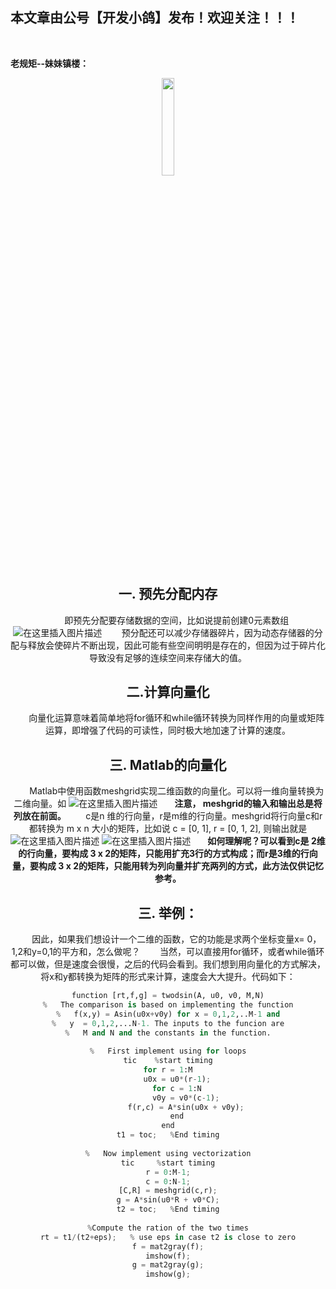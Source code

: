 ﻿## 本文章由公号【开发小鸽】发布！欢迎关注！！！
<br>

**老规矩--妹妹镇楼：**
<center>
<img src="https://img-blog.csdnimg.cn/20200721223424816.JPG"   width="20%">

## 一. 预先分配内存
&nbsp;  &nbsp;  &nbsp;  &nbsp;即预先分配要存储数据的空间，比如说提前创建0元素数组
![在这里插入图片描述](https://img-blog.csdnimg.cn/20200710210517525.gif#pic_center)
&nbsp;  &nbsp;  &nbsp;  &nbsp;预分配还可以减少存储器碎片，因为动态存储器的分配与释放会使碎片不断出现，因此可能有些空间明明是存在的，但因为过于碎片化导致没有足够的连续空间来存储大的值。

## 二.计算向量化
&nbsp;  &nbsp;  &nbsp;  &nbsp;向量化运算意味着简单地将for循环和while循环转换为同样作用的向量或矩阵运算，即增强了代码的可读性，同时极大地加速了计算的速度。

## 三. Matlab的向量化
&nbsp;  &nbsp;  &nbsp;  &nbsp;Matlab中使用函数meshgrid实现二维函数的向量化。可以将一维向量转换为二维向量。如
![在这里插入图片描述](https://img-blog.csdnimg.cn/20200710210537531.gif#pic_center)
**&nbsp;  &nbsp;  &nbsp;  &nbsp;注意， meshgrid的输入和输出总是将列放在前面。**
&nbsp;  &nbsp;  &nbsp;  &nbsp;c是n 维的行向量，r是m维的行向量。meshgrid将行向量c和r都转换为 m x n 大小的矩阵，比如说 c = [0, 1], r = [0, 1, 2], 则输出就是 
![在这里插入图片描述](https://img-blog.csdnimg.cn/20200710210831972.gif#pic_center)
![在这里插入图片描述](https://img-blog.csdnimg.cn/20200710210844919.gif#pic_center)
**&nbsp;  &nbsp;  &nbsp;  &nbsp;如何理解呢？可以看到c是 2维的行向量，要构成 3  x 2的矩阵，只能用扩充3行的方式构成；而r是3维的行向量，要构成 3 x 2的矩阵，只能用转为列向量并扩充两列的方式，此方法仅供记忆参考。**

## 三. 举例：
&nbsp;  &nbsp;  &nbsp;  &nbsp;因此，如果我们想设计一个二维的函数，它的功能是求两个坐标变量x= 0，1,2和y=0,1的平方和，怎么做呢？
&nbsp;  &nbsp;  &nbsp;  &nbsp;当然，可以直接用for循环，或者while循环都可以做，但是速度会很慢，之后的代码会看到。我们想到用向量化的方式解决，将x和y都转换为矩阵的形式来计算，速度会大大提升。代码如下：

```python
function [rt,f,g] = twodsin(A, u0, v0, M,N)
%   The comparison is based on implementing the function
%   f(x,y) = Asin(u0x+v0y) for x = 0,1,2,..M-1 and
%   y  = 0,1,2,...N-1. The inputs to the funcion are
%   M and N and the constants in the function.
 
%   First implement using for loops
tic    %start timing
for r = 1:M
    u0x = u0*(r-1);
    for c = 1:N
        v0y = v0*(c-1);
        f(r,c) = A*sin(u0x + v0y);
    end
end
t1 = toc;   %End timing
 
%   Now implement using vectorization
tic     %start timing
r = 0:M-1;
c = 0:N-1;
[C,R] = meshgrid(c,r);
g = A*sin(u0*R + v0*C);
t2 = toc;   %End timing
 
%Compute the ration of the two times
rt = t1/(t2+eps);   % use eps in case t2 is close to zero
f = mat2gray(f);
imshow(f);
g = mat2gray(g);
imshow(g);
```

